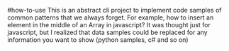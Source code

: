 #how-to-use
This is an abstract cli project to implement code samples of common patterns that we always forget. For example, how to insert an element in the middle of an Array in javascript?
It was thought just for javascript, but I realized that data samples could be replaced for any information you want to show (python samples, c# and so on)  

